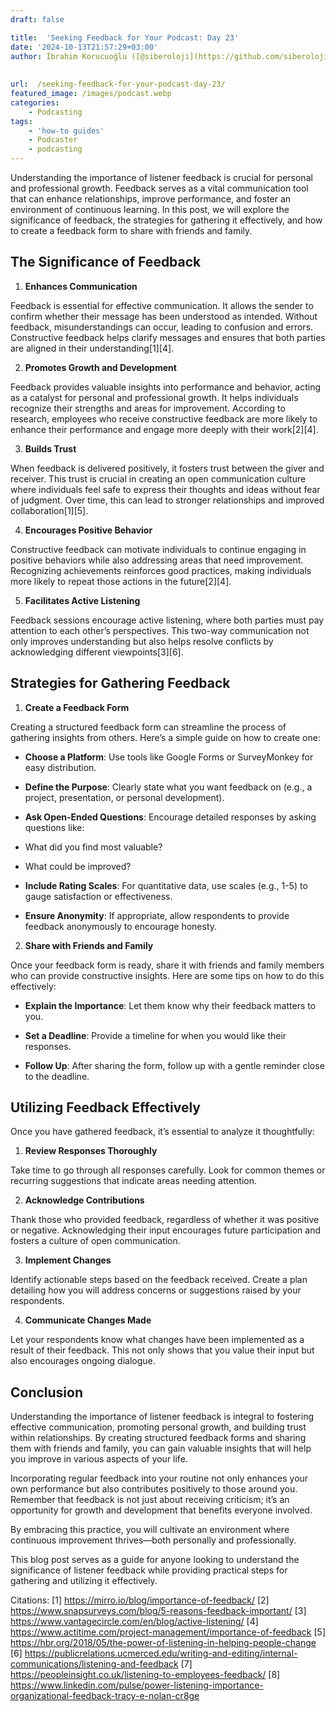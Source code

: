 ```yaml
---
draft: false

title:  'Seeking Feedback for Your Podcast: Day 23'
date: '2024-10-13T21:57:29+03:00'
author: İbrahim Korucuoğlu ([@siberoloji](https://github.com/siberoloji))
 
 
url:  /seeking-feedback-for-your-podcast-day-23/
featured_image: /images/podcast.webp
categories:
    - Podcasting
tags:
    - 'how-to guides'
    - Podcaster
    - podcasting
---
```



Understanding the importance of listener feedback is crucial for personal and professional growth. Feedback serves as a vital communication tool that can enhance relationships, improve performance, and foster an environment of continuous learning. In this post, we will explore the significance of feedback, the strategies for gathering it effectively, and how to create a feedback form to share with friends and family.



## The Significance of Feedback



1. **Enhances Communication**



Feedback is essential for effective communication. It allows the sender to confirm whether their message has been understood as intended. Without feedback, misunderstandings can occur, leading to confusion and errors. Constructive feedback helps clarify messages and ensures that both parties are aligned in their understanding[1][4].



2. **Promotes Growth and Development**



Feedback provides valuable insights into performance and behavior, acting as a catalyst for personal and professional growth. It helps individuals recognize their strengths and areas for improvement. According to research, employees who receive constructive feedback are more likely to enhance their performance and engage more deeply with their work[2][4].



3. **Builds Trust**



When feedback is delivered positively, it fosters trust between the giver and receiver. This trust is crucial in creating an open communication culture where individuals feel safe to express their thoughts and ideas without fear of judgment. Over time, this can lead to stronger relationships and improved collaboration[1][5].



4. **Encourages Positive Behavior**



Constructive feedback can motivate individuals to continue engaging in positive behaviors while also addressing areas that need improvement. Recognizing achievements reinforces good practices, making individuals more likely to repeat those actions in the future[2][4].



5. **Facilitates Active Listening**



Feedback sessions encourage active listening, where both parties must pay attention to each other’s perspectives. This two-way communication not only improves understanding but also helps resolve conflicts by acknowledging different viewpoints[3][6].



## Strategies for Gathering Feedback



1. **Create a Feedback Form**



Creating a structured feedback form can streamline the process of gathering insights from others. Here’s a simple guide on how to create one:


* **Choose a Platform**: Use tools like Google Forms or SurveyMonkey for easy distribution.

* **Define the Purpose**: Clearly state what you want feedback on (e.g., a project, presentation, or personal development).

* **Ask Open-Ended Questions**: Encourage detailed responses by asking questions like:

* What did you find most valuable?

* What could be improved?

* **Include Rating Scales**: For quantitative data, use scales (e.g., 1-5) to gauge satisfaction or effectiveness.

* **Ensure Anonymity**: If appropriate, allow respondents to provide feedback anonymously to encourage honesty.




2. **Share with Friends and Family**



Once your feedback form is ready, share it with friends and family members who can provide constructive insights. Here are some tips on how to do this effectively:


* **Explain the Importance**: Let them know why their feedback matters to you.

* **Set a Deadline**: Provide a timeline for when you would like their responses.

* **Follow Up**: After sharing the form, follow up with a gentle reminder close to the deadline.




## Utilizing Feedback Effectively



Once you have gathered feedback, it’s essential to analyze it thoughtfully:



1. **Review Responses Thoroughly**



Take time to go through all responses carefully. Look for common themes or recurring suggestions that indicate areas needing attention.



2. **Acknowledge Contributions**



Thank those who provided feedback, regardless of whether it was positive or negative. Acknowledging their input encourages future participation and fosters a culture of open communication.



3. **Implement Changes**



Identify actionable steps based on the feedback received. Create a plan detailing how you will address concerns or suggestions raised by your respondents.



4. **Communicate Changes Made**



Let your respondents know what changes have been implemented as a result of their feedback. This not only shows that you value their input but also encourages ongoing dialogue.



## Conclusion



Understanding the importance of listener feedback is integral to fostering effective communication, promoting personal growth, and building trust within relationships. By creating structured feedback forms and sharing them with friends and family, you can gain valuable insights that will help you improve in various aspects of your life.



Incorporating regular feedback into your routine not only enhances your own performance but also contributes positively to those around you. Remember that feedback is not just about receiving criticism; it’s an opportunity for growth and development that benefits everyone involved.



By embracing this practice, you will cultivate an environment where continuous improvement thrives—both personally and professionally.





This blog post serves as a guide for anyone looking to understand the significance of listener feedback while providing practical steps for gathering and utilizing it effectively.



Citations: [1] https://mirro.io/blog/importance-of-feedback/ [2] https://www.snapsurveys.com/blog/5-reasons-feedback-important/ [3] https://www.vantagecircle.com/en/blog/active-listening/ [4] https://www.actitime.com/project-management/importance-of-feedback [5] https://hbr.org/2018/05/the-power-of-listening-in-helping-people-change [6] https://publicrelations.ucmerced.edu/writing-and-editing/internal-communications/listening-and-feedback [7] https://peopleinsight.co.uk/listening-to-employees-feedback/ [8] https://www.linkedin.com/pulse/power-listening-importance-organizational-feedback-tracy-e-nolan-cr8ge
